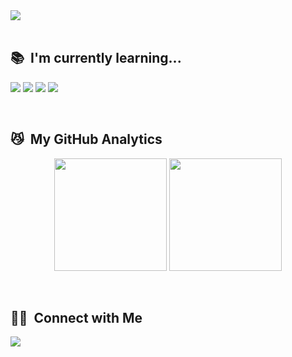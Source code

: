 <img src="https://capsule-render.vercel.app/api?type=soft&color=100f19&height=250&section=header&text=chaerin-dev&fontAlignY=45&fontSize=90&fontColor=f8247c&animation=blink&desc=WelcomeToMyGitHub&descSize=30&descAlignY=75">

<br>
<br>

## 📚 &nbsp;I'm currently learning...

<p>
  <img src="https://img.shields.io/badge/-HTML-100f19?style=flat&logo=HTML5"/>
  <img src="https://img.shields.io/badge/-CSS-100f19?style=flat&logo=CSS3&logoColor=1572B6"/>
  <img src="https://img.shields.io/badge/-JavaScript-100f19?style=flat&logo=javascript"/>
  <img src="https://img.shields.io/badge/-React-100f19?style=flat&logo=react"/>
</p>

<br>

## 😼 &nbsp;My GitHub Analytics

<p align="center">
  <img height="180em" src="https://github-readme-stats.vercel.app/api?username=chaerin-dev&show_icons=true&theme=radical&include_all_commits=true&count_private=true&hide_border=true"/>
    <img height="180em" src="https://github-readme-stats.vercel.app/api/top-langs/?username=chaerin-dev&layout=compact&theme=radical&hide_border=true"/>
  <!--[![willianrod's wakatime stats](https://github-readme-stats.vercel.app/api/wakatime?username=chaerin_dev&layout=compact&theme=radical)](https://github.com/chaerin-dev)-->
</p>

<br>

## 🤝🏻 &nbsp;Connect with Me

<p>
  <a href="mailto:chaerin.dev@gmail.com"><img src="https://img.shields.io/badge/-chaerin.dev@gmail.com-100f19?style=flat&logo=Gmail"/></a>
</p>

<br>
<br>

